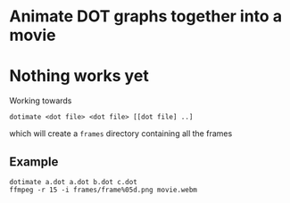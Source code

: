 Animate DOT graphs together into a movie
========================================

Nothing works yet
=================

Working towards

    dotimate <dot file> <dot file> [[dot file] ..]

which will create a `frames` directory containing all the frames

Example
-------

    dotimate a.dot a.dot b.dot c.dot
    ffmpeg -r 15 -i frames/frame%05d.png movie.webm
